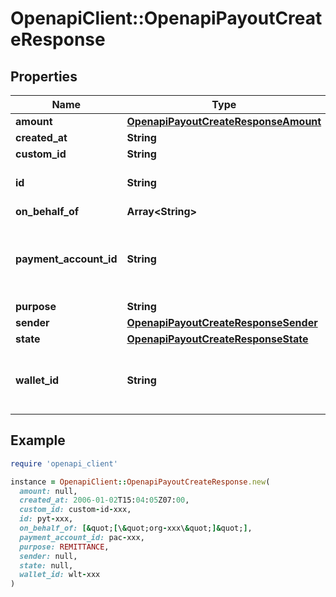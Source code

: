 # OpenapiClient::OpenapiPayoutCreateResponse

## Properties

| Name | Type | Description | Notes |
| ---- | ---- | ----------- | ----- |
| **amount** | [**OpenapiPayoutCreateResponseAmount**](OpenapiPayoutCreateResponseAmount.md) |  | [optional] |
| **created_at** | **String** |  | [optional] |
| **custom_id** | **String** |  | [optional] |
| **id** | **String** | The payout unique identifier | [optional] |
| **on_behalf_of** | **Array&lt;String&gt;** |  | [optional] |
| **payment_account_id** | **String** | The recipient payment account receiving funds | [optional] |
| **purpose** | **String** |  | [optional] |
| **sender** | [**OpenapiPayoutCreateResponseSender**](OpenapiPayoutCreateResponseSender.md) |  | [optional] |
| **state** | [**OpenapiPayoutCreateResponseState**](OpenapiPayoutCreateResponseState.md) |  | [optional] |
| **wallet_id** | **String** | The wallet ID from which the money will disburse | [optional] |

## Example

```ruby
require 'openapi_client'

instance = OpenapiClient::OpenapiPayoutCreateResponse.new(
  amount: null,
  created_at: 2006-01-02T15:04:05Z07:00,
  custom_id: custom-id-xxx,
  id: pyt-xxx,
  on_behalf_of: [&quot;[\&quot;org-xxx\&quot;]&quot;],
  payment_account_id: pac-xxx,
  purpose: REMITTANCE,
  sender: null,
  state: null,
  wallet_id: wlt-xxx
)
```

